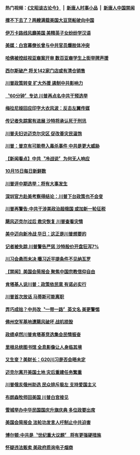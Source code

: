 #### 热门视频：[《文昭谈古论今》](https://github.com/gfw-breaker/wenzhao/blob/master/README.md?t=10160934) &nbsp;|&nbsp; [新唐人时事小品](https://github.com/gfw-breaker/ntdtv-comedy/blob/master/README.md?t=10160934) &nbsp;|&nbsp; [新唐人中国禁闻](https://github.com/gfw-breaker/ntdtv-news/blob/master/README.md?t=10160934)

#### [撑不下去了？两艘满载美国大豆货船驶向中国](../pages/news203/a1395564.md?t=10160934) 

#### [伊万卡路线风靡美国 美精英子女纷纷学汉语](../pages/news203/a1395525.md?t=10160934) 

#### [美媒：白宫幕僚长曾与中共官员爆肢体冲突](../pages/news203/a1395530.md?t=10160934) 

#### [哈佛被控歧视亚裔案开审 数百亚裔学生上街举牌声援](../pages/news203/a1395510.md?t=10160934) 

#### [西尔斯破产 将关142家门店或有清仓销售](../pages/news203/a1395489.md?t=10160934) 

#### [川普政策转变 扩大外援 遏制中共影响力](../pages/news203/a1395504.md?t=10160934) 

#### [〝60分钟〞专访 川普再点名中共干预选举](../pages/news203/a1395502.md?t=10160934) 

#### [梅拉尼娅回应印字大衣风波：反击左翼传媒](../pages/news203/a1395503.md?t=10160934) 

#### [传记者失踪案有进展 沙特将承认死于刑讯](../pages/news203/a1395500.md?t=10160934) 

#### [川普夫妇访迈克尔灾区 促改善灾民温饱](../pages/news203/a1395495.md?t=10160934) 

#### [川普：普京有可能卷入毒杀事件 中共是更大威胁](../pages/news203/a1395485.md?t=10160934) 

#### [【新闻看点】中共〝冷战说〞为何无人响应](../pages/news203/a1395482.md?t=10160934) 

#### [10月15日每日新鲜数](../pages/news203/a1395476.md?t=10160934) 

#### [川普评中期选举：将有大事发生](../pages/news203/a1395472.md?t=10160934) 

#### [深圳官方赴美考察得结论：川普下台政策也不会变](../pages/news203/a1395470.md?t=10160934) 

#### [川普再警告:中共干涉美政治超俄国 或加新一轮征税](../pages/news203/a1395457.md?t=10160934) 

#### [飓风迈克尔过后 救灾恢复 川普查看灾情](../pages/news203/a1395453.md?t=10160934) 

#### [美中迈向新冷战 华日：这正是川普想要的](../pages/news203/a1395450.md?t=10160934) 

#### [记者被失踪 川普警告严惩 沙特股价开盘狂泻7%](../pages/news203/a1395249.md?t=10160934) 

#### [川习会悬而未决  曝习近平提条件不见纳瓦罗](../pages/news203/a1395390.md?t=10160934) 

#### [【禁闻】美国会简报会 聚焦中国宗教信仰自由](../pages/news203/a1395386.md?t=10160934) 

#### [肯塔基人说川普：政策依民意 有诺必实行](../pages/news203/a1395380.md?t=10160934) 

#### [川普首次放话 马蒂斯可能离职](../pages/news203/a1395375.md?t=10160934) 

#### [弄巧成拙？中共改〝一带一路〞英文名 美更警惕](../pages/news203/a1395368.md?t=10160934) 

#### [佛州空军基地遭飓风破坏 战机损毁](../pages/news203/a1395367.md?t=10160934) 

#### [政绩卓然川普肯塔基竞选集会民情振奋](../pages/news203/a1395357.md?t=10160934) 

#### [里根总统图书馆 全息影像让人身临其境](../pages/news203/a1395352.md?t=10160934) 

#### [又生变？美财长：G20川习是否会晤未定](../pages/news203/a1395308.md?t=10160934) 

#### [迈克尔离开美国土地 灾后重建任务繁重](../pages/news203/a1395305.md?t=10160934) 

#### [川普俄亥俄州助选 民众排斥极左 支持爱国主义](../pages/news203/a1395300.md?t=10160934) 

#### [布朗森牧师回美国 川普白宫接见](../pages/news203/a1395298.md?t=10160934) 

#### [雪城举办中华民国国庆升旗庆典 多位政要出席](../pages/news203/a1395297.md?t=10160934) 

#### [美国会简报会 法轮功发言人吁制止中共迫害](../pages/news203/a1395286.md?t=10160934) 

#### [博尔顿:中共是〝世纪重大议题〞 将有更强硬措施](../pages/news203/a1395280.md?t=10160934) 

#### [怀疑违法贩卖   美政府质询电子烟商](../pages/news203/a1395270.md?t=10160934) 

